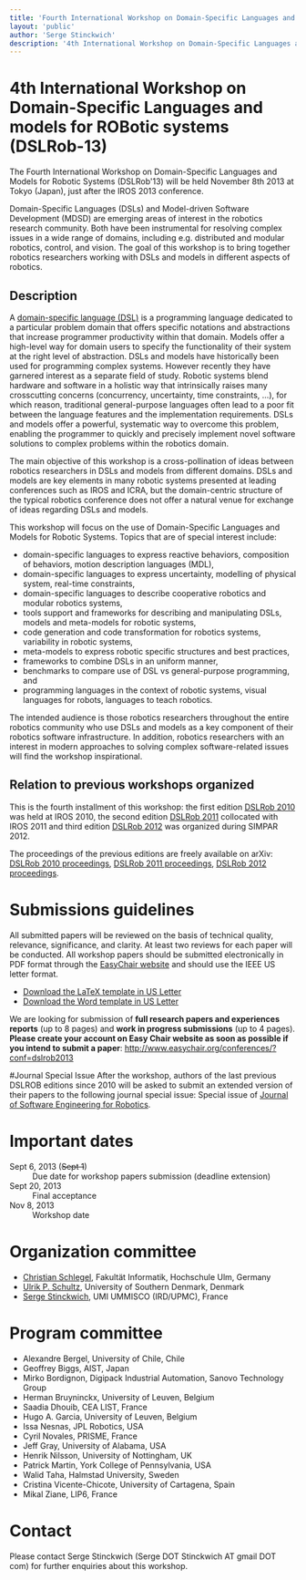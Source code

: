 ```yaml
---
title: 'Fourth International Workshop on Domain-Specific Languages and models for ROBotic systems (DSLRob-13)'
layout: 'public'
author: 'Serge Stinckwich'
description: '4th International Workshop on Domain-Specific Languages and models for ROBotic systems (DSLRob-13)'
---
```

# 4th International Workshop on Domain-Specific Languages and models for ROBotic systems (DSLRob-13)

The Fourth International Workshop on Domain-Specific Languages and Models for Robotic Systems (DSLRob'13) will be held November 8th 2013 at Tokyo (Japan), just after the IROS 2013 conference.

Domain-Specific Languages (DSLs) and Model-driven Software Development (MDSD) are emerging areas of interest in the robotics research community. Both have been instrumental for resolving complex issues in a wide range of domains, including e.g. distributed and modular robotics, control, and vision. The goal of this workshop is to bring together robotics researchers working with DSLs and models in different aspects of robotics.

## Description

A [domain-specific language (DSL)](http://en.wikipedia.org/wiki/Domain-specific_language) is a programming language dedicated to a particular problem domain that offers specific notations and abstractions that increase programmer productivity within that domain. Models offer a high-level way for domain users to specify the functionality of their system at the right level of abstraction. DSLs and models have historically been used for programming complex systems. However recently they have garnered interest as a separate field of study. Robotic systems blend hardware and software in a holistic way that intrinsically raises many crosscutting concerns (concurrency, uncertainty, time constraints, ...), for which reason, traditional general-purpose languages often lead to a poor fit between the language features and the implementation requirements. DSLs and models offer a powerful, systematic way to overcome this problem, enabling the programmer to quickly and precisely implement novel software solutions to complex problems within the robotics domain.

The main objective of this workshop is a cross-pollination of ideas between robotics researchers in DSLs and models from different domains. DSLs and models are key elements in many robotic systems presented at leading conferences such as IROS and ICRA, but the domain-centric structure of the typical robotics conference does not offer a natural venue for exchange of ideas regarding DSLs and models.

This workshop will focus on the use of Domain-Specific Languages and Models for Robotic Systems. Topics that are of special interest include:

- domain-specific languages to express reactive behaviors, composition of behaviors, motion description languages (MDL),
- domain-specific languages to express uncertainty, modelling of physical system, real-time constraints,
- domain-specific languages to describe cooperative robotics and modular robotics systems,
- tools support and frameworks for describing and manipulating DSLs, models and meta-models for robotic systems,
- code generation and code transformation for robotics systems, variability in robotic systems,
- meta-models to express robotic specific structures and best practices,
- frameworks to combine DSLs in an uniform manner,
- benchmarks to compare use of DSL vs general-purpose programming, and
- programming languages in the context of robotic systems, visual languages for robots, languages to teach robotics.

The intended audience is those robotics researchers throughout the entire robotics community who use DSLs and models as a key component of their robotics software infrastructure. In addition, robotics researchers with an interest in modern approaches to solving complex software-related issues will find the workshop inspirational.

## Relation to previous workshops organized

This is the fourth installment of this workshop: the first edition [DSLRob 2010](DSLRob2010) was held at IROS 2010, the second edition [DSLRob 2011](DSLRob2011) collocated with IROS 2011 and third edition [DSLRob 2012](DSLRob2012) was organized during SIMPAR 2012.

The proceedings of the previous editions are freely available on arXiv: [DSLRob 2010 proceedings](http://arxiv.org/abs/1102.4563), [DSLRob 2011 proceedings](http://arxiv.org/abs/1212.3308), [DSLRob 2012 proceedings](http://arxiv.org/abs/1302.5082).

# Submissions guidelines
All submitted papers will be reviewed on the basis of technical quality, relevance, significance, and clarity. At least two reviews for each paper will be conducted. All workshop papers should be submitted electronically in PDF format through the [EasyChair website](http://www.easychair.org/conferences/?conf=dslrob2013) and should use the IEEE US letter format.

 * [Download the LaTeX template in US Letter](http://ras.papercept.net/conferences/support/files/ieeeconf.zip)
 * [Download the Word template in US Letter](http://ras.papercept.net/conferences/support/files/ieeeconf_letter.dot)

We are looking for submission of **full research papers and experiences reports** (up to 8 pages) and **work in progress submissions** (up to 4 pages). **Please create your account on Easy Chair website as soon as possible if you intend to submit a paper**: http://www.easychair.org/conferences/?conf=dslrob2013

#Journal Special Issue
After the workshop, authors of the last previous DSLROB editions since 2010 will be asked to submit an extended version of their papers to the following journal special issue: Special issue of [Journal of Software Engineering for Robotics](http://www.joser.org/).

# Important dates
<dl class="dl-horizontal">
<dt><span class="label label-important">Sept 6, 2013 (<del>Sept 1</del>)</span></dt><dd>Due date for workshop papers submission (deadline extension)</dd> 
<dt>Sept 20, 2013</dt><dd>Final acceptance</dd>
<dt>Nov 8, 2013</dt><dd>Workshop date</dd>
</dl>

# Organization committee
 * [Christian Schlegel](http://www.hs-ulm.de/schlegel), Fakultät Informatik, Hochschule Ulm, Germany
 * [Ulrik P. Schultz](http://www.mip.sdu.dk/~ups/), University of Southern Denmark, Denmark
 * [Serge Stinckwich](http://doesnotunderstand.org/), UMI UMMISCO (IRD/UPMC), France

# Program committee
 * Alexandre Bergel, University of Chile, Chile
 * Geoffrey Biggs, AIST, Japan
 * Mirko Bordignon, Digipack Industrial Automation, Sanovo Technology Group
 * Herman Bruyninckx, University of Leuven, Belgium
 * Saadia Dhouib, CEA LIST, France
 * Hugo A. Garcia, University of Leuven, Belgium
 * Issa Nesnas, JPL Robotics, USA
 * Cyril Novales, PRISME, France
 * Jeff Gray, University of Alabama, USA
 * Henrik Nilsson, University of Nottingham, UK
 * Patrick Martin, York College of Pennsylvania, USA
 * Walid Taha, Halmstad University, Sweden
 * Cristina Vicente-Chicote, University of Cartagena, Spain
 * Mikal Ziane, LIP6, France

# Contact
Please contact Serge Stinckwich (Serge DOT Stinckwich AT gmail DOT com) for further enquiries about this workshop.
